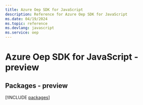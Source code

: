 ```yaml
---
title: Azure Oep SDK for JavaScript
description: Reference for Azure Oep SDK for JavaScript
ms.date: 04/19/2024
ms.topic: reference
ms.devlang: javascript
ms.service: oep
---
```

# Azure Oep SDK for JavaScript - preview
## Packages - preview
[!INCLUDE [packages](oep-index.md)]